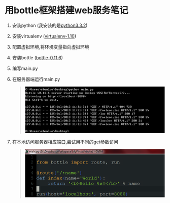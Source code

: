 用bottle框架搭建web服务笔记
===========================

1.	安装python (我安装的是[python3.3.2][a1])
2.	安装virtualenv ([virtualenv-1.10][a2])
3.	配置虚拟环境,将环境变量指向虚拟环境
4.	安装bottle ([bottle-0.11.6][a3])
5.	编写main.py
6.	在服务器端运行main.py
	>	![running main.py][p1]

7.	在本地访问服务器相应端口,尝试用不同的get参数访问
	>	![trying different parament of get][p2]


[a1]: http://www.python.org/download/
[a2]: http://pypi.python.org/pypi/virtualenv#downloads
[a3]: https://pypi.python.org/pypi/bottle/0.11.6
[p1]: ./p1.bmp
[p2]: ./p2.bmp

